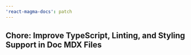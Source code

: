 ```yaml
---
'react-magma-docs': patch
---
```


## Chore: Improve TypeScript, Linting, and Styling Support in Doc MDX Files
